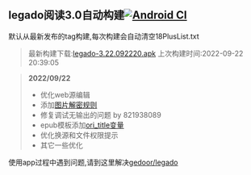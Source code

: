 ## legado阅读3.0自动构建[![Android CI](https://github.com/10bits/gedoor-Build/workflows/Android%20CI/badge.svg)](https://github.com/10bits/gedoor-Build/actions)

默认从最新发布的tag构建,每次构建会自动清空18PlusList.txt

> 最新构建下载:[legado-3.22.092220.apk](https://github.com/nsv2051/gedoor-Build/releases/download/legado-3.22.092220/legado-3.22.092220.apk) 上次构建时间:2022-09-22 20:39:05
<!--start-->
> **2022/09/22**
> 
> * 优化web源编辑
> * 添加[图片解密规则](https://github.com/gedoor/legado/pull/2314)
> * 修复调试无输出的问题 by 821938089
> * epub模板添加[ori_title变量](https://github.com/gedoor/legado/pull/2309)
> * 优化换源和文件权限提示
> * 其它一些优化
<!--end-->
  
使用app过程中遇到问题,请到这里解决[gedoor/legado](https://github.com/gedoor/legado/issues)

